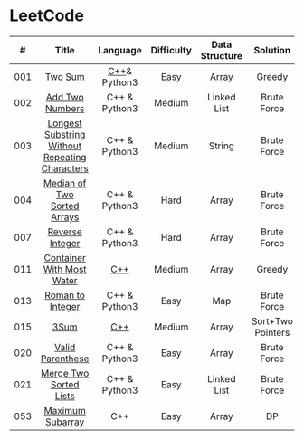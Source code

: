 # LeetCode

|#    |Title           | Language |Difficulty|Data Structure|Solution|
|:---:|:--------------:|:--------:|:--------:|:------------:|:------:|
|001|[Two Sum](https://leetcode.com/problems/two-sum/)|[C++](https://github.com/HuiYuLong/LeetCode/blob/main/C%2B%2B/Two_Sum.cpp)& Python3|Easy|Array|Greedy|
|002|[Add Two Numbers](https://leetcode.com/problems/add-two-numbers/)|C++ & Python3|Medium|Linked List|Brute Force|
|003|[Longest Substring Without Repeating Characters](https://leetcode.com/problems/longest-substring-without-repeating-characters/)|C++ & Python3|Medium|String|Brute Force|
|004|[Median of Two Sorted Arrays](https://leetcode.com/problems/median-of-two-sorted-arrays/)|C++ & Python3|Hard|Array|Brute Force|
|007|[Reverse Integer](https://leetcode.com/problems/median-of-two-sorted-arrays/)|C++ & Python3|Hard|Array|Brute Force|
|011|[Container With Most Water](https://leetcode.com/problems/container-with-most-water/)|[C++](https://github.com/HuiYuLong/LeetCode/blob/main/C%2B%2B/Container_With_Most_Water.cpp)|Medium|Array|Greedy|
|013|[Roman to Integer](https://leetcode.com/problems/roman-to-integer/)|C++ & Python3|Easy|Map|Brute Force|
|015|[3Sum](https://leetcode.com/problems/3sum/)|[C++](https://github.com/HuiYuLong/LeetCode/blob/main/C%2B%2B/Three_Sum.cpp)|Medium|Array|Sort+Two Pointers|
|020|[Valid Parenthese](https://leetcode.com/problems/valid-parentheses/)|C++ & Python3|Easy|Array|Brute Force|
|021|[Merge Two Sorted Lists](https://leetcode.com/problems/merge-two-sorted-lists/)|C++ & Python3|Easy|Linked List|Brute Force|
|053|[Maximum Subarray](https://leetcode.com/problems/maximum-subarray/)|C++|Easy|Array     |DP|
